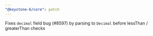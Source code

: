 ```yaml
---
"@keystone-6/core": patch
---
```


Fixes `decimal` field bug (#8597) by parsing to `Decimal` before lessThan / greaterThan checks
